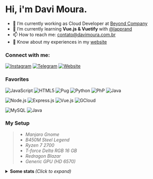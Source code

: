 

# Hi, i'm Davi Moura. 

- 🔭 I’m currently working as Cloud Developer at [Beyond Company](https://beyondcompany.com.br)
- 🌱 I’m currently learning **Vue.js & Vuetify** with [@lapprand](https://github.com/lapprand)
- 📫 How to reach me: contato@davimoura.com.br
- 📄 Know about my experiences in my [website](https://davimoura.com)

### Connect with me:
[![Instagram](https://img.shields.io/badge/-Instagram-E4405F?style=for-the-badge&logo=instagram&logoColor=white])](https://instagram.com/_davidev)
[![Telegram](https://img.shields.io/badge/-Telegram-2CA5E0?style=for-the-badge&logo=telegram&logoColor=white])](https://t.me.com/davimoura)
[![Website](https://img.shields.io/badge/-Website-4285F4?style=for-the-badge&logo=Google-chrome&logoColor=white])](https://davimoura.com.br)

### Favorites
![JavaScript](https://img.shields.io/badge/JavaScript-F7DF1E?style=for-the-badge&logo=javascript&logoColor=black])
![HTML5](https://img.shields.io/badge/HTML5-E34F26?style=for-the-badge&logo=html5&logoColor=white])
![Pug](https://img.shields.io/badge/Pug-E3C29B?style=for-the-badge&logo=pug&logoColor=black])
![Python](https://img.shields.io/badge/Python-3776AB?style=for-the-badge&logo=python&logoColor=white])
![PhP](https://img.shields.io/badge/PHP-777BB4?style=for-the-badge&logo=php&logoColor=white])
![Java](https://img.shields.io/badge/Java-ED8B00?style=for-the-badge&logo=java&logoColor=white])

![Node.js](https://img.shields.io/badge/Node.js-339933?style=for-the-badge&logo=nodedotjs&logoColor=white])
![Express.js](https://img.shields.io/badge/Express.js-000000?style=for-the-badge&logo=express&logoColor=white])
![Vue.js](https://img.shields.io/badge/Vue.js-35495E?style=for-the-badge&logo=vuedotjs&logoColor=4FC08D])
![GCloud](https://img.shields.io/badge/Google_Cloud-4285F4?style=for-the-badge&logo=google-cloud&logoColor=white])

![MySQL](https://img.shields.io/badge/MySQL-00000F?style=for-the-badge&logo=mysql&logoColor=white])
![Java](https://img.shields.io/badge/MongoDB-4EA94B?style=for-the-badge&logo=mongodb&logoColor=white])

### My Setup
<blockquote>
  <ul>
    <li><em>Manjaro Gnome</em></li>
    <li><em>B450M Steel Legend</em></li>
    <li><em>Ryzen 7 2700</em></li>
    <li><em>T-force Delta RGB 16 GB</em></li>
    <li><em>Redragon Blazar</em></li>
    <li><em>Generic GPU (HD 6570)</em></li>
  </ul>
</blockquote>

<details>
  <summary> <b> Some stats </b> <i>(Click to expand)</i> </summary>
  <br>
  
  <a href="https://github.com/anuraghazra/github-readme-stats">
    <img align="center" src="https://github-readme-stats.vercel.app/api?username=DaviSMoura&show_icons=true&count_private=true&theme=radical&hide=issues" />
  </a>
  
---
  
  <p>
    <a href="https://github.com/ryo-ma/github-profile-trophy" align="center">
      <img align="center" src="https://github-profile-trophy.vercel.app/?theme=dracula&margin-w=8&column=6&username=DaviSMoura" alt="Trophies" />
    </a>
  </p>
  
  <img src="https://github-readme-stats.vercel.app/api/top-langs/?username=DaviSMoura&layout=compact&langs_count=999&theme=radical" alt="Langs" />
</p>
<hr>
</details>
